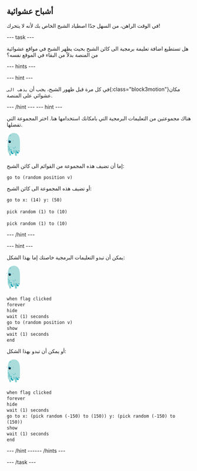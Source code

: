 ## أشباح عشوائية

في الوقت الراهن، من السهل جدًا اصطياد الشبح الخاص بك لأنه لا يتحرك!

--- task ---

هل تستطيع اضافة تعليمة برمجية الى كائن الشبح بحيث يظهر الشبح في مواقع عشوائية من المنصة بدلاً من البقاء في الموقع نفسه؟

--- hints ---


--- hint ---

في كل مرة قبل ظهور الشبح، يجب أن `يذهب الى`{:class="block3motion"}مكان عشوائي على المنصة.

--- /hint --- 
--- hint ---

هناك مجموعتين من التعليمات البرمجية التي بامكانك استخدامها هنا. اختر المجموعة التي تفضلها.

![كائن الشبح](images/ghost-sprite.png)

إما أن تضيف هذه المجموعة من القوائم الى كائن الشبح:

```blocks3
go to (random position v)
```

أو تضيف هذه المجموعة الى كائن الشبح:

```blocks3
go to x: (14) y: (50)

pick random (1) to (10)

pick random (1) to (10)
```

--- /hint ---

--- hint ---

يمكن أن تبدو التعليمات البرمجية خاصتك إما بهذا الشكل:

![كائن الشبح](images/ghost-sprite.png)

```blocks3
when flag clicked
forever
hide
wait (1) seconds
go to (random position v)
show
wait (1) seconds
end
```

أو يمكن أن تبدو بهذا الشكل:

![كائن الشبح](images/ghost-sprite.png)

```blocks3
when flag clicked
forever
hide
wait (1) seconds
go to x: (pick random (-150) to (150)) y: (pick random (-150) to (150))
show
wait (1) seconds
end
```

--- /hint ------ /hints ---

--- /task ---